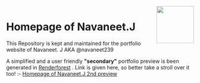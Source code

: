 <img align="right" width="100" height="100" src="https://navaneet239.github.io/HomePageOf_Navaneet.J/Home.png">

# Homepage of Navaneet.J
This Repository is kept and maintained for the portfolio website of Navaneet. J AKA @navaneet239

A simplified and a user friendly **"secondary"** portfolio preview is been generated in [Renderforest](https://www.renderforest.com/) . Link is given here, so better take a stroll over it too! :- [Homepage of Navaneet.J 2nd preview](http://homepage-of-navaneet.renderforestsites.com/) 
